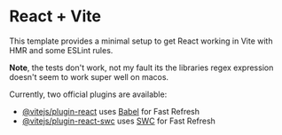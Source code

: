 # React + Vite

This template provides a minimal setup to get React working in Vite with HMR and some ESLint rules.

**Note**, the tests don't work, not my fault its the libraries regex expression doesn't seem to work super well on macos.




Currently, two official plugins are available:

- [@vitejs/plugin-react](https://github.com/vitejs/vite-plugin-react/blob/main/packages/plugin-react/README.md) uses [Babel](https://babeljs.io/) for Fast Refresh
- [@vitejs/plugin-react-swc](https://github.com/vitejs/vite-plugin-react-swc) uses [SWC](https://swc.rs/) for Fast Refresh
